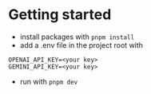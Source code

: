 # Getting started

- install packages with `pnpm install`
- add a .env file in the project root with 
```
OPENAI_API_KEY=<your key>
GEMINI_API_KEY=<your key>
```
- run with `pnpm dev`
